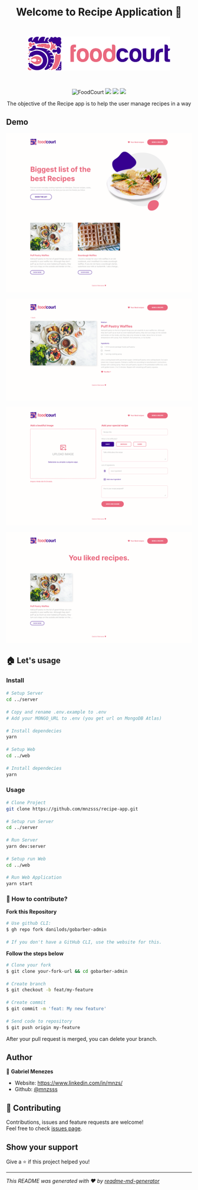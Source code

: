 <h1 align="center">Welcome to Recipe Application 👋</h1>

<br>

<p align="center">
  <img alt="Version" src="./images/logo.png" />
</p>

<br>

<p align= "center">
  <img alt="FoodCourt" src="https://img.shields.io/badge/version-1.0-blue.svg?style=for-the-badge&logo=appveyor" />
   <img src="https://img.shields.io/github/forks/mnzsss/recipe-app?style=for-the-badge&logo=appveyor" />
   <img src="https://img.shields.io/github/stars/mnzsss/recipe-app?style=for-the-badge&logo=appveyor" />
   <img src="https://img.shields.io/twitter/url?url=https%3A%2F%2Fgithub.com%2Fmnzsss%2Frecipe-app?style=for-the-badge&logo=appveyor" />
</p>

<p align="center">
The objective of the Recipe app is to help the user manage recipes in a way
</p>

## Demo

<p align="center">
   <img alt="Demo" src="./images/dashboard.png" />
</p>
<p align="center">
<img alt="Demo" src="./images/recipe.png" />
</p>

<p align="center">
<img alt="Demo" src="./images/add-recipe.png" />
</p>

<p align="center">
<img alt="Demo" src="./images/liked-recipes.png" />
</p>

## 🏠 Let's usage

### Install

```sh
# Setup Server
cd ../server

# Copy and rename .env.example to .env
# Add your MONGO_URL to .env (you get url on MongoDB Atlas)

# Install dependecies
yarn

# Setup Web
cd ../web

# Install dependecies
yarn
```

### Usage


```sh
# Clone Project
git clone https://github.com/mnzsss/recipe-app.git

# Setup run Server
cd ../server

# Run Server
yarn dev:server

# Setup run Web
cd ../web

# Run Web Application
yarn start
```

### 🤔 How to contribute?

**Fork this Repository**

```bash
# Use github CLI:
$ gh repo fork danilods/gobarber-admin

# If you don't have a GitHub CLI, use the website for this.
```

**Follow the steps below**

```bash
# Clone your fork
$ git clone your-fork-url && cd gobarber-admin

# Create branch
$ git checkout -b feat/my-feature

# Create commit
$ git commit -m 'feat: My new feature'

# Send code to repository
$ git push origin my-feature
```

After your pull request is merged, you can delete your branch.

## Author

👤 **Gabriel Menezes**

- Website: https://www.linkedin.com/in/mnzs/
- Github: [@mnzsss](https://github.com/mnzsss)

## 🤝 Contributing

Contributions, issues and feature requests are welcome!<br />Feel free to check [issues page](https://github.com/mnzsss/recipe-app/issues).

## Show your support

Give a ⭐️ if this project helped you!

---

_This README was generated with ❤️ by [readme-md-generator](https://github.com/kefranabg/readme-md-generator)_
